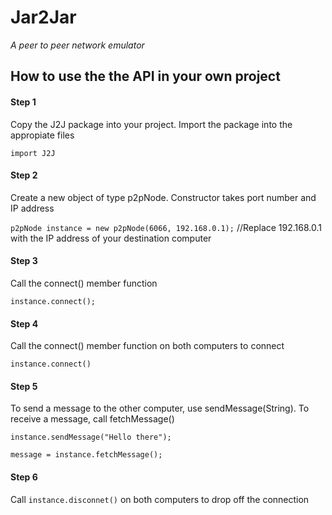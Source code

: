 # Jar2Jar
*A peer to peer network emulator*

## How to use the the API in your own project

#### Step 1
Copy the J2J package into your project.
Import the package into the appropiate files

```import J2J```

#### Step 2
Create a new object of type p2pNode. Constructor takes port number and IP address

```p2pNode instance = new p2pNode(6066, 192.168.0.1);```
//Replace 192.168.0.1 with the IP address of your destination computer   

#### Step 3
Call the connect() member function

```instance.connect();```

#### Step 4
Call the connect() member function on both computers to connect

```instance.connect()```

#### Step 5
To send a message to the other computer, use sendMessage(String). To receive a message, call fetchMessage()

```instance.sendMessage("Hello there");```

```message = instance.fetchMessage();```

#### Step 6
Call ```instance.disconnet()``` on both computers to drop off the connection



